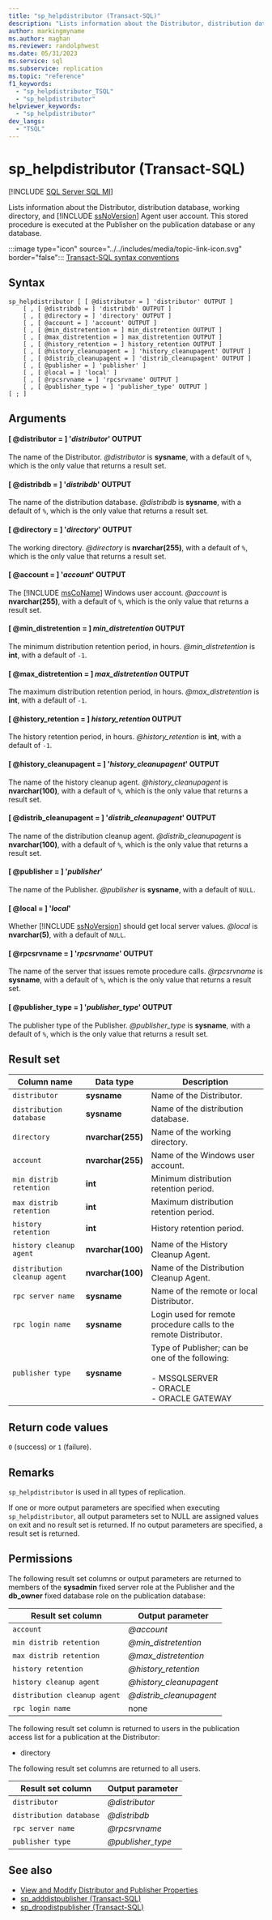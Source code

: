 ```yaml
---
title: "sp_helpdistributor (Transact-SQL)"
description: "Lists information about the Distributor, distribution database, working directory, and SQL Server Agent user account."
author: markingmyname
ms.author: maghan
ms.reviewer: randolphwest
ms.date: 05/31/2023
ms.service: sql
ms.subservice: replication
ms.topic: "reference"
f1_keywords:
  - "sp_helpdistributor_TSQL"
  - "sp_helpdistributor"
helpviewer_keywords:
  - "sp_helpdistributor"
dev_langs:
  - "TSQL"
---
```

# sp_helpdistributor (Transact-SQL)

[!INCLUDE [SQL Server SQL MI](../../includes/applies-to-version/sql-asdbmi.md)]

Lists information about the Distributor, distribution database, working directory, and [!INCLUDE [ssNoVersion](../../includes/ssnoversion-md.md)] Agent user account. This stored procedure is executed at the Publisher on the publication database or any database.

:::image type="icon" source="../../includes/media/topic-link-icon.svg" border="false"::: [Transact-SQL syntax conventions](../../t-sql/language-elements/transact-sql-syntax-conventions-transact-sql.md)

## Syntax

```syntaxsql
sp_helpdistributor [ [ @distributor = ] 'distributor' OUTPUT ]
    [ , [ @distribdb = ] 'distribdb' OUTPUT ]
    [ , [ @directory = ] 'directory' OUTPUT ]
    [ , [ @account = ] 'account' OUTPUT ]
    [ , [ @min_distretention = ] min_distretention OUTPUT ]
    [ , [ @max_distretention = ] max_distretention OUTPUT ]
    [ , [ @history_retention = ] history_retention OUTPUT ]
    [ , [ @history_cleanupagent = ] 'history_cleanupagent' OUTPUT ]
    [ , [ @distrib_cleanupagent = ] 'distrib_cleanupagent' OUTPUT ]
    [ , [ @publisher = ] 'publisher' ]
    [ , [ @local = ] 'local' ]
    [ , [ @rpcsrvname = ] 'rpcsrvname' OUTPUT ]
    [ , [ @publisher_type = ] 'publisher_type' OUTPUT ]
[ ; ]
```

## Arguments

#### [ @distributor = ] '*distributor*' OUTPUT

The name of the Distributor. *@distributor* is **sysname**, with a default of `%`, which is the only value that returns a result set.

#### [ @distribdb = ] '*distribdb*' OUTPUT

The name of the distribution database. *@distribdb* is **sysname**, with a default of `%`, which is the only value that returns a result set.

#### [ @directory = ] '*directory*' OUTPUT

The working directory. *@directory* is **nvarchar(255)**, with a default of `%`, which is the only value that returns a result set.

#### [ @account = ] '*account*' OUTPUT

The [!INCLUDE [msCoName](../../includes/msconame-md.md)] Windows user account. *@account* is **nvarchar(255)**, with a default of `%`, which is the only value that returns a result set.

#### [ @min_distretention = ] *min_distretention* OUTPUT

The minimum distribution retention period, in hours. *@min_distretention* is **int**, with a default of `-1`.

#### [ @max_distretention = ] *max_distretention* OUTPUT

The maximum distribution retention period, in hours. *@max_distretention* is **int**, with a default of `-1`.

#### [ @history_retention = ] *history_retention* OUTPUT

The history retention period, in hours. *@history_retention* is **int**, with a default of `-1`.

#### [ @history_cleanupagent = ] '*history_cleanupagent*' OUTPUT

The name of the history cleanup agent. *@history_cleanupagent* is **nvarchar(100)**, with a default of `%`, which is the only value that returns a result set.

#### [ @distrib_cleanupagent = ] '*distrib_cleanupagent*' OUTPUT

The name of the distribution cleanup agent. *@distrib_cleanupagent* is **nvarchar(100)**, with a default of `%`, which is the only value that returns a result set.

#### [ @publisher = ] '*publisher*'

The name of the Publisher. *@publisher* is **sysname**, with a default of `NULL`.

#### [ @local = ] '*local*'

Whether [!INCLUDE [ssNoVersion](../../includes/ssnoversion-md.md)] should get local server values. *@local* is **nvarchar(5)**, with a default of `NULL`.

#### [ @rpcsrvname = ] '*rpcsrvname*' OUTPUT

The name of the server that issues remote procedure calls. *@rpcsrvname* is **sysname**, with a default of `%`, which is the only value that returns a result set.

#### [ @publisher_type = ] '*publisher_type*' OUTPUT

The publisher type of the Publisher. *@publisher_type* is **sysname**, with a default of `%`, which is the only value that returns a result set.

## Result set

| Column name | Data type | Description |
| --- | --- | --- |
| `distributor` | **sysname** | Name of the Distributor. |
| `distribution database` | **sysname** | Name of the distribution database. |
| `directory` | **nvarchar(255)** | Name of the working directory. |
| `account` | **nvarchar(255)** | Name of the Windows user account. |
| `min distrib retention` | **int** | Minimum distribution retention period. |
| `max distrib retention` | **int** | Maximum distribution retention period. |
| `history retention` | **int** | History retention period. |
| `history cleanup agent` | **nvarchar(100)** | Name of the History Cleanup Agent. |
| `distribution cleanup agent` | **nvarchar(100)** | Name of the Distribution Cleanup Agent. |
| `rpc server name` | **sysname** | Name of the remote or local Distributor. |
| `rpc login name` | **sysname** | Login used for remote procedure calls to the remote Distributor. |
| `publisher type` | **sysname** | Type of Publisher; can be one of the following:<br /><br />- MSSQLSERVER<br />- ORACLE<br />- ORACLE GATEWAY |

## Return code values

`0` (success) or `1` (failure).

## Remarks

`sp_helpdistributor` is used in all types of replication.

If one or more output parameters are specified when executing `sp_helpdistributor`, all output parameters set to NULL are assigned values on exit and no result set is returned. If no output parameters are specified, a result set is returned.

## Permissions

The following result set columns or output parameters are returned to members of the **sysadmin** fixed server role at the Publisher and the **db_owner** fixed database role on the publication database:

| Result set column | Output parameter |
| --- | --- |
| `account` | *@account* |
| `min distrib retention` | *@min_distretention* |
| `max distrib retention` | *@max_distretention* |
| `history retention` | *@history_retention* |
| `history cleanup agent` | *@history_cleanupagent* |
| `distribution cleanup agent` | *@distrib_cleanupagent* |
| `rpc login name` | none |

The following result set column is returned to users in the publication access list for a publication at the Distributor:

- directory

The following result set columns are returned to all users.

| Result set column | Output parameter |
| --- | --- |
| `distributor` | *@distributor* |
| `distribution database` | *@distribdb* |
| `rpc server name` | *@rpcsrvname* |
| `publisher type` | *@publisher_type* |

## See also

- [View and Modify Distributor and Publisher Properties](../replication/view-and-modify-distributor-and-publisher-properties.md)
- [sp_adddistpublisher (Transact-SQL)](sp-adddistpublisher-transact-sql.md)
- [sp_dropdistpublisher (Transact-SQL)](sp-dropdistpublisher-transact-sql.md)
